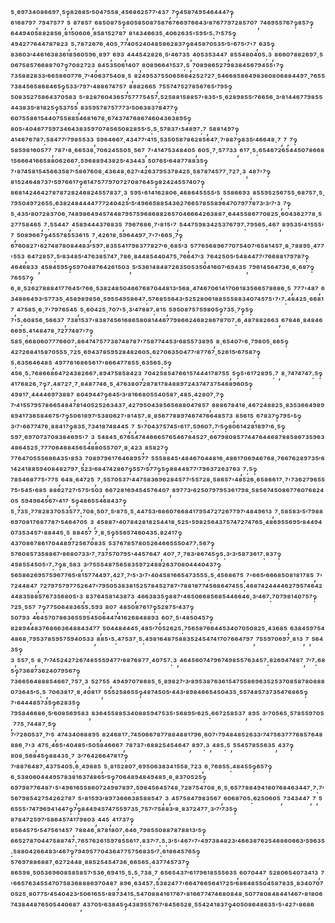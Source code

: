 ⁵·⁶⁹⁷³⁴⁰⁸⁶⁶⁹⁷·⁵‽⁸²⁶⁸⁵′⁵⁰⁴⁷⁵⁵⁸·⁴⁵⁶⁸⁶²⁵⁷⁷′⁴³⁷,⁷‽⁴⁵⁸⁷⁴⁹⁵⁴⁶⁴⁴⁴⁷‽⁶¹⁶⁸⁷⁹⁷,⁷⁹⁴⁷⁵⁷⁷,⁵,⁸⁷⁸⁵⁷,⁶⁸⁵⁰⁸⁷⁵‽⁸⁰⁵⁸⁵⁰⁸⁷⁵⁸⁷⁶⁷⁶⁶⁹⁷⁶⁶⁴³′⁸⁷⁶⁷⁷⁹⁷²⁸⁵⁷⁰⁷,⁷⁴⁶⁹⁵⁵⁷⁶⁷‽⁸⁵⁷‽⁶⁴⁴⁹⁴⁰⁵⁸⁸²⁸⁵⁶·⁸¹⁵⁰⁶⁰⁶·⁸⁵⁸¹⁵²⁷⁸⁷,⁸¹⁴³⁴⁶⁶³⁵·⁴⁰⁶²⁶³⁵'⁵⁹⁵′⁵:⁷′⁵⁷⁵‽⁴⁹⁴²⁷⁷⁶⁴⁴⁷⁸⁷⁸²³,⁵:⁷⁸⁷²⁶⁷⁶·⁴⁰⁵·⁷⁷⁴⁰⁵²⁴⁰⁴⁸⁵⁸⁶²⁸³⁷‽⁸⁴⁵⁸⁷⁰⁵³⁵′⁵'⁶⁷⁵′⁷'⁷,⁶³⁵‽⁸³⁶⁰³′⁴⁴⁶¹⁶³⁸³⁶¹⁸⁵⁶⁰⁵⁹⁶·⁸⁹⁷,⁶⁹³,⁴⁴⁴⁵⁴²⁸²⁶·⁵′⁴⁶⁷³⁵,⁴⁰⁵³⁵³⁴⁴⁷,⁸⁵⁵⁴⁸⁰⁴⁰⁵:³,⁸⁶⁶⁰⁷⁸⁸²⁶⁹⁷·⁵⁰⁶⁷⁵⁸⁵⁷⁶⁶⁸⁸⁷⁰⁷‽⁷⁰⁸²⁷²³,⁸⁴⁵³⁵⁰⁶¹⁴⁰⁷,⁸⁰⁸⁹⁶⁶⁴¹⁵³⁷:⁵,⁷⁰⁸⁹⁸⁶⁵²⁷⁹⁸³⁸⁴⁵⁶⁷⁹⁴⁵⁵'⁷‽⁷³⁵⁸⁸²⁸³³′⁶⁶⁵⁸⁶⁰⁷⁷⁶·⁷′⁴⁰⁶³⁷⁵⁴⁰⁸·⁵,⁸²⁴⁹⁵³⁷⁵⁵⁰⁶⁵⁶⁸⁴²⁵²⁷²⁷·⁵⁴⁶⁶⁸⁵⁸⁶⁴⁹⁸³⁶⁰⁸⁰⁶⁸⁸⁴⁴⁹⁷·⁷⁶⁵⁵⁷³⁸⁴⁵⁶⁵⁸⁶⁸⁴⁶⁵‽⁵³³′⁷⁹⁷'⁴⁸⁸⁶⁷⁴⁷⁵⁷,⁸⁸⁸²⁶⁶⁵,⁷⁵⁵⁷⁴⁷⁵²⁷⁸⁵⁶⁷⁶⁵′⁷⁹⁵‽⁵⁰⁸³⁵²⁷⁵⁸⁶⁴³⁷⁰⁵⁸³,⁵'⁸²⁸⁷⁶⁰⁴³⁶⁵⁷⁵⁷⁷⁷⁵⁴⁵⁷:⁵²⁵⁸⁸¹⁵⁸⁸⁵⁷'⁸³⁵'⁵·⁶²⁸⁹⁸⁵⁵′⁷⁶⁶⁵⁶·³′⁸¹⁴⁴⁶⁷⁷⁹⁸⁵⁵⁴⁴³⁸³⁵′⁸¹⁸²⁵‽⁵³⁷⁵⁵,⁸³⁵⁹⁵⁷⁸⁷⁵⁷⁷⁷³′⁵⁰⁶³⁸³⁷⁸⁴⁷⁷‽⁶⁰⁷⁵⁵⁸⁶¹⁵⁴⁴⁰⁷⁵⁵⁸⁸⁵⁴⁶⁸¹⁶⁷⁸·⁶⁷⁴³⁷⁴⁷⁶⁸⁶⁷⁴⁶⁰⁴³⁶³⁸⁹⁵‽⁸⁰⁵'⁴⁰⁴⁶⁷⁷⁵⁹⁷³⁴⁶⁴³⁸³⁵⁹⁷⁰⁷⁸⁵⁶⁵⁰⁸²⁸⁵⁵′⁵:⁵·⁵⁷⁸³⁷'⁵⁴⁸⁹⁷:⁷,⁵⁸⁸¹⁴⁹⁷‽⁴¹⁴⁶⁷⁶⁷⁸⁷:⁵⁸⁴⁷⁷′⁷⁹⁸⁵⁵³³,⁵⁹⁶⁴⁶⁶⁷·⁴³⁴⁷⁷′⁴¹⁵·⁵³⁵⁰⁵⁸⁷⁸⁶²⁸⁵⁶⁴⁷·⁷′⁸⁸⁷‽⁸³⁵′⁴⁶⁶⁴⁸·⁷,⁷,⁷‽⁵⁸⁵⁹⁸¹⁶⁰⁵⁷⁷,⁷⁸⁷'⁸·⁶⁶⁵³⁸·⁷⁰⁶²⁴⁵⁵⁰⁵·⁵⁶⁷,⁷'⁴¹⁴⁷⁵³⁴⁸⁴⁰⁵,⁶⁰⁵·⁷·⁵⁷⁷³³,⁶¹⁷·⁵:⁶⁵⁴⁶⁷²⁶⁵⁴⁴⁵⁰⁷⁸⁶⁶⁸¹⁵⁶⁶⁶⁴¹⁶⁶⁵⁸⁸⁰⁶²⁶⁶⁷:⁵⁹⁶⁸⁸⁹⁴³⁸²⁵′⁴³⁴⁴³,⁵⁰⁷⁶⁵′⁶⁴⁸⁷⁷⁸⁸³⁵‽⁷'⁸⁷⁴⁵⁸¹⁵⁴⁵⁶⁶³⁵⁸⁷′⁵⁸⁶⁷⁶⁰⁸·⁴³⁶⁴⁸·⁶²⁷′⁴²⁶³⁷⁹⁵³⁷⁸⁴²⁵·⁵⁸⁷⁸⁷⁴⁵⁷⁷·⁷²⁷·³,⁴⁸⁷'⁷‽⁸¹⁵²⁴⁶⁴⁸⁷³⁷′⁵⁹⁷⁶⁶¹⁷‽⁶¹⁴⁷⁵⁷⁷⁹⁷⁰⁷²⁷⁰⁸⁷⁶⁴⁵‽⁸²⁴²⁴⁵⁵⁷⁴⁰⁷‽⁸⁶⁸¹⁴²⁴⁶⁴²⁷⁸⁷⁸⁷²⁸²⁴⁶⁸²⁴⁵⁵⁷⁸³⁷·³,⁵⁹⁵'⁶¹⁴¹⁶²⁸⁰⁶·⁴⁶⁸⁶⁴⁵⁵⁵⁵′⁵,⁵⁵⁸⁶⁶⁹³,⁸⁵⁵⁹⁵²⁵⁶⁷⁵⁵·⁶⁸⁷⁵⁷·⁵·⁷⁹⁵⁰⁴⁹⁷²⁶⁵⁵:⁶³⁸²⁴⁸⁴⁴⁴⁴⁷⁷⁷²⁴⁰⁴²⁵′⁵′⁴⁹⁶⁶⁵⁸⁸⁵⁴³⁶²⁷⁶⁶⁵⁷⁸⁵⁵⁸⁹⁶⁴⁷⁰⁷⁹⁷⁷⁸⁷³′³′⁷′³,⁷‽⁵·⁴³⁵′⁸⁰⁷²⁸³⁷⁰⁶·⁷⁴⁸⁹⁸⁶⁴⁹⁴⁵⁷⁴⁴⁸⁷⁹⁵⁷⁵⁹⁶⁸⁶⁸⁸²⁶⁵⁷⁰⁴⁶⁶⁶⁴²⁶³⁸⁸⁷·⁶⁴⁴⁵⁵⁸⁶⁷⁷⁰⁸²⁵·⁶⁰⁴³⁶²⁷⁷⁸·⁵²⁷⁷⁵⁸⁴⁶⁵,⁷:⁵⁵⁴⁴⁷,⁴⁵⁸⁹⁴⁴⁴³⁷⁶⁸³⁵,⁷⁹⁶⁷⁶⁸⁶·⁷'⁸¹⁵'⁷,⁵⁴⁴⁷⁵⁹⁸³⁴²⁵³⁷⁶⁷⁹⁷:⁷⁹⁵⁶⁵:⁴⁶⁷,⁸⁹⁵³⁵′⁴¹⁵⁵⁵'⁷,⁵⁰⁸⁹⁶⁶⁷‽⁴⁵⁵⁷⁸⁵⁵³⁶¹⁵,⁷·⁴²⁶¹⁸·⁵⁹⁶⁴⁴⁹⁷·⁷'⁷'⁶⁶⁵·⁷‽⁶⁷⁶⁰⁸²⁷'⁶²⁷⁴⁸⁷⁸⁰⁸⁴⁴⁸³′⁵⁹⁷:⁸³⁵⁵⁴¹⁷⁹⁸³⁷⁷⁸²⁷′⁶·⁶⁸⁵′³,⁵⁷⁷⁶⁵⁶⁸⁹⁶⁷⁷⁰⁷⁵⁴⁰⁷′⁶⁵⁸¹⁴⁵⁷·⁸·⁷⁸⁸⁹⁵·⁴⁷⁷'⁵⁵³,⁶⁴⁷²⁸⁵⁷:⁵′⁸³⁴⁸⁵′⁴⁷⁶³⁸⁵⁷⁴⁷·⁷⁸⁶·⁸⁴⁴⁸⁵⁴⁴⁰⁴⁷⁵·⁷⁶⁶⁴⁷′³,⁷⁶⁴²⁵⁰⁵′⁵⁴⁸⁴⁴⁷⁷′⁷⁶⁶⁸⁸¹⁷⁹⁷⁸⁷‽⁴⁶⁴⁶⁸³³,⁴⁵⁸⁴⁵⁹⁵‽⁵⁹⁷⁰⁴⁸⁷⁶⁴²⁶¹⁵⁰³,⁵′⁵³⁶¹⁴⁸⁴⁸⁷²⁶³⁵⁰⁵³⁵⁰⁴¹⁶⁰⁷′⁶⁹⁴³⁵,⁷⁹⁶¹⁴⁵⁶⁴⁷³⁶·⁶·⁶⁸⁷‽⁷⁶⁵⁵⁷‽⁶·⁸·⁵²⁶²⁷⁸⁸⁸⁴¹⁷⁷⁶⁴⁵′⁷⁶⁶·⁵³⁸²⁴⁸⁵⁰⁴⁶⁶⁷⁶⁸⁷⁰⁴⁴⁸¹³′⁵⁶⁸·⁴⁷⁴⁶⁷⁰⁶¹⁴¹⁷⁰⁶¹⁸³⁵⁶⁶⁵⁷⁸⁶⁸⁶·⁵,⁷⁷⁷'⁴⁸⁷,⁶³⁴⁸⁸⁶⁴⁹³′⁵⁷⁷³⁵·⁴⁵⁸⁹⁸⁹⁸⁵⁶·⁵⁹⁵⁵⁴⁹⁵⁸⁶⁴⁷:⁵⁷⁶⁸⁵⁵⁶⁴³′⁵²⁵²⁸⁰⁶¹⁸⁸⁵⁵⁵⁸⁸³⁴⁰⁷⁴⁵⁷⁵'⁷'⁷:⁴⁸⁴²⁵·⁶⁶⁸¹⁷,⁴⁷⁵⁸⁵·⁶·⁷'⁷⁹⁷⁶⁵⁴⁵,⁵·⁶⁰⁴²⁵·⁷⁰⁷'⁵·³′⁴⁷⁸⁸⁷:⁸¹⁵,⁵⁹⁵⁰⁸⁷⁵⁷⁵⁹⁸⁰⁵‽⁷³⁵·⁷‽⁵‽⁷'⁵:⁶⁰⁸⁵⁶·⁵⁶⁶³⁷,⁷³⁸¹⁵³⁷'⁸³⁸⁷⁴⁵⁶¹⁶⁸⁶⁵⁸⁰⁸¹⁴⁴⁶⁷⁷⁹⁸⁶⁶²⁴⁶⁸²⁸⁶⁷⁸⁷⁰⁷:⁶·⁴⁸⁷⁸⁸²⁶⁶³,⁶⁷⁸⁴⁶·⁸⁴⁸⁴⁶⁶⁶⁹⁵:⁴¹⁴⁸⁴⁷⁸·⁷²⁷⁷⁴⁸⁷'⁷‽⁵⁸⁵·⁶⁶⁸⁰⁶⁰⁷⁷⁷⁶⁶⁰⁷:⁸⁶⁴⁷⁴⁷⁵⁷⁷³⁸⁷⁴⁸⁷⁸⁷'⁷⁵⁸⁷⁷⁴⁴⁵³′⁶⁸⁵⁵⁷³⁸⁹⁵,⁸·⁶⁵⁴⁰⁷'⁶·⁷⁹⁸⁰⁵·⁸⁶⁵‽⁴²⁷²⁶⁸⁴¹⁵⁸⁷⁰⁵⁵⁵·⁷²⁵·⁶⁹⁴³⁷⁸⁵⁹⁵²⁸⁴⁸²⁶⁰⁵:⁶²⁷⁰⁶³⁵⁰⁴⁷⁷′⁸⁷⁷⁶⁷·⁵²⁶¹⁵′⁶⁷⁵⁸⁷‽⁵:⁶³⁵⁶⁴⁶⁴⁸⁵,⁴⁹⁷⁷⁶¹⁶⁸⁶⁵⁶¹⁷'⁸⁶⁶⁴⁷⁷⁸⁵⁵·⁶³⁵⁶⁵:⁵‽⁴⁵⁶·⁵:⁷⁶⁸⁶⁶⁸⁶⁴⁷²⁴³⁸²⁶⁶⁷:⁸⁹⁴⁷⁵⁸⁵⁸⁴²³,⁷⁰⁴²⁵⁸⁵⁴⁷⁶⁶¹⁵⁷⁴⁴⁴¹⁷⁸⁷⁵⁵,⁵‽⁵'⁶¹⁷²⁸⁹⁵:⁷,⁸·⁷⁴⁷⁴⁷⁴⁷:⁵‽⁴¹⁷⁶⁸²⁶·⁷‽⁷:⁴⁸⁷²⁷·⁷·⁸⁴⁸⁷⁷⁴⁶·⁵·⁴⁷⁶³⁸⁰⁷²⁸⁷⁸¹⁷⁸⁴⁸⁸⁹⁷²⁴³⁷⁴⁷³⁷⁵⁴⁶⁸⁹⁶⁰⁵‽⁴⁹⁸¹⁷·⁴⁴⁴⁴⁶⁹⁷³⁸⁸⁷,⁸⁰⁴⁹⁴⁴⁷‽⁶⁴⁵′³′⁸¹⁶⁶⁸⁰⁵⁵⁴⁰⁵⁸⁷·⁴⁸⁵:⁴²⁸⁰⁷·⁷‽⁷′⁴¹⁵⁵⁷⁹⁵⁷⁸⁶⁶⁵⁴⁸⁴⁷⁸¹⁴⁰⁵²⁵²⁶³⁴³⁷·⁴²⁷⁹⁵⁰⁴³⁸⁵⁶⁵⁶⁸⁸⁰⁴⁷⁸⁵⁷,⁸⁸⁸⁶⁷⁸⁴¹⁸·⁴⁶⁷²⁴⁸⁸²⁵·⁸³⁵³⁶⁶⁴⁹⁸⁹⁸⁹⁴¹⁷³⁶⁵⁸⁴⁶⁷⁵′⁷‽⁵⁰⁶¹⁸⁹⁷′⁵³⁸⁰⁶²⁷'⁸¹⁴⁵⁷:⁸·⁸⁵⁶⁷⁷⁸⁸⁹⁷⁴⁶⁷⁴⁷⁶⁶⁴⁸⁵⁷³,⁸⁵⁶¹⁵,⁶⁷⁸³⁷‽⁷⁹⁵'⁵‽³′⁷'⁶⁶⁷⁷⁴⁷⁶·⁸⁸⁴¹⁷‽⁸³⁵·⁷³⁴¹⁸⁷⁴⁸⁴⁴⁵,⁷,⁵'⁷⁰⁴³⁷⁵⁷⁴⁵'⁶¹⁷:⁵⁹⁶⁰⁷:⁷′⁵‽⁸⁰⁶¹⁴²⁸¹⁸⁹⁷′⁶·⁵‽⁵⁹⁷·⁶⁹⁷⁰⁷³⁷⁰⁸³⁸⁴⁶⁹⁵'⁷,³,⁵⁴⁸⁴⁵·⁶⁷⁶⁵⁴⁷⁴⁴⁶⁶⁶⁵⁷⁶⁵⁴⁶⁷⁸⁴⁵²⁷·⁶⁶⁷⁹⁸⁰⁸⁵⁷⁷⁴⁴⁷⁶⁴⁴⁶⁸⁷⁸⁸⁵⁸⁶⁷³⁵⁹⁶³⁴⁸⁶⁴⁵²⁵·⁷⁷⁷⁰⁶⁴⁶⁸⁴⁵⁶⁵⁴⁸⁸⁰⁵⁵⁷⁰⁷·⁸·⁴²³,⁸⁵⁸²⁷‽⁷⁷⁶⁴⁷⁰⁵⁵⁵⁶⁸⁶⁴³⁵'⁸⁵³,⁷⁰⁸⁹⁷⁹⁶¹⁷⁶⁴⁶⁸⁹⁵⁷⁷,⁵⁵⁵⁸⁸⁴⁵'⁴⁸⁴⁶⁷⁰⁴⁴⁸¹⁶·⁴⁸⁶¹⁷⁰⁶⁹⁴⁶⁷⁶⁸·⁷⁶⁶⁷⁶²⁸⁹⁷³⁵′⁶¹⁴²⁴¹⁸⁸⁵⁹⁴⁰⁸⁴⁸²⁷⁹⁷·⁵²³′⁶⁸⁴⁷⁴²⁸⁶⁷‽⁵⁵⁷′⁵⁷⁷‽⁵‽⁸⁸⁴⁴⁸⁷⁷′⁷⁹⁶³⁷²⁶³⁷⁶³,⁷:⁵‽⁷⁸⁵⁴⁶⁸⁷⁷⁵'⁷⁷⁵,⁶⁴⁸·⁶⁴⁷²⁵,⁷·⁵⁵⁷⁰⁵³⁷′⁴⁴⁷⁵⁸³⁶⁹⁶²⁸⁴⁵⁷⁷′⁵⁵⁷²⁸·⁵⁸⁶⁵⁷'⁴⁸⁵²⁶·⁶⁵⁸⁶⁶¹⁷·⁷'⁷³⁶²⁷⁹⁶⁵⁵⁷⁵'⁵⁴⁵'⁶⁸⁵,⁸⁸⁶²⁷²⁷′⁵⁷⁵′⁵⁰³,⁶⁶⁷²⁸¹⁶⁹⁴⁵⁴⁵⁷⁶⁴⁰⁷,⁸⁹⁷⁷³′⁶²⁵⁰⁷⁹⁷⁹⁵³⁶¹⁷⁹⁸·⁵⁸⁵⁶⁷⁴⁵⁰⁸⁶⁷⁷⁶⁰⁷⁶⁸²⁴⁰⁵,⁵⁹⁴⁹⁶⁴⁵⁶⁷'⁴¹⁷,⁵‽⁴⁸⁶⁵⁵⁴⁶⁸⁴³⁷‽⁵·⁷³⁵·⁷⁷⁸²⁸³⁷⁰⁵³⁵⁷⁷:⁷⁰⁸·⁵⁰⁷·⁵′⁸⁷⁵·⁵·⁴⁴⁷⁵³′⁶⁸⁶⁰⁷⁶⁶⁸⁴¹⁷⁹⁵⁴⁷²⁷²⁶⁷⁷⁹⁷′⁴⁸⁴⁹⁶¹³,⁷·⁵⁸⁵⁸³′⁵′⁷⁹⁸⁸⁶⁹⁷⁰⁸¹⁷⁶⁸⁷⁷⁸⁷′⁵⁴⁶⁴⁷⁰⁵,³,⁴⁵⁸⁸⁷'⁴⁰⁷⁸⁴²⁸¹⁸²⁵⁴⁴¹⁸·⁵²⁵'⁵⁹⁸²⁵⁶⁴³⁷⁵⁷⁴⁷²⁷⁴⁷⁶⁵·⁴⁸⁶⁹⁵⁵⁶⁹⁵′⁸⁴⁴⁹⁴⁰⁷³⁵³⁴⁵⁷'⁸⁸⁴⁴⁵·⁵,⁸⁸⁴⁵⁷,⁷·⁸·⁵‽⁵⁵⁶⁵⁷⁴⁶⁰⁴³⁵:⁸²⁴¹⁷‽⁴³⁷⁰⁸⁶⁷⁸⁶¹⁷⁰⁴⁴⁸⁹⁷²⁵⁶⁷⁰⁸³⁵,⁵³⁷⁶⁷⁸⁵⁷⁸⁰⁵²⁶⁴⁶⁶⁵⁵⁵⁰⁴⁷⁷:⁵⁶⁷‽⁵⁷⁶⁰⁸⁵⁷³⁵⁸⁸⁶⁷′⁸⁶⁸⁰⁷³³′⁷·⁷³⁷⁵⁷⁰⁷⁹⁵'⁴⁴⁵⁷⁶⁴⁷,⁴⁰⁷·⁷·⁷⁸³′⁸⁶⁷⁴⁵‽⁵:³′³′⁵⁸⁷³⁶¹⁷:⁸³⁷‽⁴⁵⁸⁵⁵⁴⁵⁰⁵'⁷:⁷‽⁸·⁵⁸³,³′⁷⁵⁵⁵⁴⁸⁷⁵⁶⁵⁸³⁵⁹⁷²⁴⁸⁸²⁶³⁷⁰⁸⁰⁴⁴⁴⁰⁴³⁷‽⁵⁶⁵⁸⁶²⁶⁹⁵⁷⁵⁹⁶⁷⁷⁶⁵′⁸¹⁵⁷⁷⁴⁴⁹⁷:⁴²⁷·⁷′⁵'³′⁷'⁴⁰⁴⁵⁸¹⁶⁶⁵⁴⁷³⁵⁵⁵:⁵·⁴⁵⁶⁸⁶⁷⁵,⁷'⁶⁶⁵′⁶⁶⁶⁸⁵⁰⁸¹⁸¹⁷⁸⁵,⁷'⁷²⁴⁴⁸⁴⁷,⁷²⁷⁹⁷⁵⁷⁹⁷⁷⁵²⁶⁴⁷'⁷⁹⁵⁰⁵³⁸³⁸¹⁵²⁵⁷⁸⁴⁵²⁷⁸⁷'⁷⁸⁸¹⁸⁷⁷⁴⁵⁶⁸⁶⁴⁷⁴⁵⁵:⁴⁶⁸⁷⁴²⁴⁴⁴⁴⁶²⁷⁹⁵⁷⁴⁶⁴²⁴⁴⁸³⁵⁸⁸⁵⁷⁶⁷³⁵⁶⁸⁰⁵'³,⁸³⁷⁶⁴⁵⁸¹⁴³⁸⁷³,⁴⁶⁶³⁸³⁵‽⁸⁸⁷'⁴⁶⁵⁰⁶⁶⁸⁵⁶⁸⁵⁴⁴⁶⁶⁴⁶·³′⁴⁶⁷:⁷⁰⁷⁹⁸¹⁴⁰⁷⁵⁷‽⁷²⁵·⁵⁵⁷,⁷‽⁷⁷⁵⁰⁶⁴⁸³⁶⁵⁵:⁵⁹³,⁸⁰⁷,⁴⁸⁵⁰⁸⁷⁶¹⁷‽⁵²⁸⁷⁵′⁴³⁷‽⁵⁰⁷⁹³,⁴⁶⁴⁵⁷⁰⁷⁸⁶³⁶⁵⁵⁹⁵⁴⁵⁰⁶⁴⁴⁷⁴¹⁶²⁶⁸⁴⁸⁸⁹³,⁶⁰⁷·⁵'⁴⁸⁵⁰⁴⁵⁷‽⁸²⁸⁹⁴⁴⁸³⁷⁶⁸⁶⁶³⁶⁴⁸⁸⁴³⁴⁷⁷,⁵⁰⁴⁴⁸⁴⁴⁴⁵·⁴⁸⁵′⁷⁰⁵²⁶²⁵:⁷⁵⁶⁵⁸⁷⁶⁶⁴⁴⁵³⁴⁰⁷⁰⁵⁰⁸²⁵·⁴³⁶⁸⁵,⁶³⁸⁴⁵⁹⁷⁵⁴⁴⁸⁶⁸·⁷⁹⁵³⁷⁸⁵⁹⁵⁷⁵⁹⁴⁰⁵³³,⁸⁸⁵'⁵:⁴⁷⁵³⁷·⁵:⁴⁹⁸¹⁶⁴⁸⁷⁵⁸⁸³⁵²⁴⁵⁴⁷⁴¹⁷⁰⁷⁶⁶⁴⁷⁹⁷,⁷⁵⁵⁹⁷⁰⁶⁹⁷·⁸¹³,⁷,⁵⁶⁴³⁵‽³,⁵⁵⁷·⁵,⁸·⁷′⁷⁴⁵²⁴²⁷²⁶⁷⁴⁸⁵⁵⁵⁹⁴⁷⁷′⁶⁸⁷⁶⁸⁷⁷·⁴⁰⁷⁵⁷:³,⁴⁶⁴⁵⁶⁰⁷⁴⁷⁹⁶⁷⁴⁹⁸⁵⁵⁷⁶³⁴⁵⁷:⁸²⁶⁹⁴⁷⁴⁸⁷,⁷′⁷:⁶⁸⁵‽⁷³⁶⁸⁷³⁶²⁴⁰⁷⁹⁵⁶⁷‽⁷³⁶⁶⁵⁶⁴⁸⁸⁸⁵⁴⁶⁶⁷·⁷⁵⁷·³,⁵²⁷⁵⁵,⁴⁹⁴⁹⁷⁰⁷⁸⁶⁸⁵·⁵·⁸⁹⁸²⁷′³′⁸⁹⁵³⁸⁷⁶³⁶¹⁵⁴⁷⁵⁵⁸⁶⁹⁶³⁵²⁵³⁷⁰⁸⁵⁸⁷⁸⁰⁸⁸⁸⁰⁷³⁶⁴⁵′⁵:⁵,⁷⁰⁶³⁸¹⁷·⁸·⁴⁰⁸¹⁷,⁵⁵⁵²⁵⁸⁶⁵⁵‽⁴⁸⁷⁴⁵⁰⁵′⁴⁴³′⁸⁹⁸⁴⁶⁶⁵⁴⁵⁰⁴³⁵·⁵⁵⁷⁴⁸⁵⁷³⁷³⁵⁴⁷⁶⁸⁶⁵‽⁷'⁶⁴⁴⁴⁸⁵⁷³⁵‽⁶²⁸³⁵‽⁷⁹⁵⁸⁴⁶⁶⁸⁶·⁵′⁶⁰⁸⁵⁶⁹⁵⁸³,⁸³⁶⁴⁵⁵⁸⁸⁵³⁴⁰⁸⁸⁵⁹⁴⁷⁵³⁵'⁵⁶⁸⁹⁵′⁶²⁵:⁶⁶⁷²⁵⁸⁵³⁷,⁸⁹⁵,³′⁷⁰⁵⁶⁵·⁵⁷⁸⁵⁵⁹⁷⁰⁵,⁷⁷⁵·⁷⁴⁴⁸⁷·⁵‽⁷′⁷²⁶⁰⁵³⁷·⁷′⁵,⁴⁷⁴³⁴⁰⁶⁸⁸⁹⁵,⁸²⁴⁶⁸¹⁷:⁷⁴⁵⁰⁶⁶⁷⁸⁷⁷⁸⁸⁴⁸⁸¹⁷⁹⁶·⁶⁰⁷'⁷⁹⁴⁸⁴⁸⁵²⁶³³′⁷⁴⁷⁵⁶³⁷⁷⁷⁶⁸⁵⁷⁶⁴⁸⁸⁸⁶·⁷'³,⁴⁷⁵·⁴⁶⁵'⁴⁰⁴⁸⁵'⁵⁰⁵⁸⁴⁶⁶⁶⁷,⁷⁸⁷³⁷'⁶⁸⁸²⁵⁴⁵⁴⁶⁴⁷,⁸⁹⁷:³,⁴⁸⁵:⁵,⁵⁵⁴⁵⁷⁸⁵⁵⁶³⁵,⁴³⁷‽⁸⁰⁸·⁵⁶⁸⁴⁵‽⁸⁸⁴³⁵·⁷,³′⁷⁶⁴²⁶⁶⁴⁷⁸¹⁷‽⁷′⁸⁸⁷⁶⁴⁸⁷·⁴³⁷⁵⁴⁰⁵:⁶·⁴⁹⁸⁸⁵,⁵·⁸¹⁵²⁸⁰⁷·⁶⁹⁵⁰⁶³⁸³⁴¹⁵⁵⁸·⁷²³,⁶·⁷⁶⁸⁵⁵:⁴⁸⁴⁵⁵‽⁶⁵⁷‽⁶·⁵³⁸⁰⁶⁰⁴⁴⁴⁹⁵⁷⁸³⁸¹⁶³⁷⁴⁸⁶⁵′⁵‽⁷⁰⁶⁴⁸⁹⁴⁸⁴⁹⁴⁸⁵·⁸·⁸³⁷⁰⁵²⁵‽⁶⁹⁷⁹⁸⁷⁷⁶⁴⁸⁷'⁵'⁴⁹⁶¹⁶⁵⁵⁸⁶⁰⁷²⁴⁹⁸⁷⁸⁹⁷:⁵⁹⁸⁴⁵⁶⁴⁵⁷⁴⁸·⁷²⁸⁷⁵⁴⁷⁰⁸·⁶·⁵·⁶⁵⁷⁷⁸⁸⁴⁹⁴¹⁸⁰⁷⁶⁸⁴⁶³⁴⁴⁷·⁷:⁷′⁵⁶⁷⁹⁸⁵⁴²⁷⁵⁴²⁶²⁷⁸⁷,⁵'⁸¹⁵⁹³′⁸⁹⁷³⁶⁶⁶³⁸⁵⁸⁸⁵⁴⁷,³,⁴⁵⁷⁵⁸⁴⁷⁹⁸³⁵⁶⁷,⁶⁰⁶⁸⁷⁰⁵:⁶²⁵⁰⁶⁰⁵,⁷³⁴³⁴⁴⁷,⁷,⁵⁶⁵⁵⁵'⁷⁴⁷⁹⁶⁹⁴¹⁴⁴⁷‽⁷‽⁸⁴⁴⁹⁴⁵⁷⁴⁷⁵⁵⁹⁷³⁵·⁷⁵⁷′⁷⁵⁸⁸³′⁸·⁸³⁷²⁴⁷⁷·³′⁷′⁷³⁵‽⁸⁷⁸⁴⁷²⁵⁹⁷′⁵⁸⁶⁴⁵⁷⁴¹⁷⁹⁸⁰³,⁴⁴⁵,⁴¹⁷³⁷‽⁸⁵⁶⁴⁵⁷⁵′⁵⁴⁷⁵⁶¹⁴⁵⁷,⁷⁸⁸⁴⁶·⁸⁷⁸¹⁸⁰⁷:⁶⁴⁶·⁷⁹⁸⁵⁵⁰⁸⁸⁷⁸⁷⁸⁸¹³′⁵‽⁶⁶⁵²⁷⁸⁷⁰⁴⁴⁷⁵⁸⁸⁷⁴⁷:⁷⁶⁵⁷⁶²⁶¹⁵⁹⁷⁸⁵⁵⁶¹⁷:⁸³⁷′⁷:⁵:³′⁵'⁴⁶⁷'⁷'⁴⁹⁷³⁸⁴⁸²³′⁴⁶⁶³⁸⁷⁶²⁵⁴⁶⁸⁶⁰⁶⁶³′⁵⁹⁶³⁵:⁵⁸⁸⁰⁴²⁶⁶⁴⁸³′⁴⁶⁷‽⁷⁹⁴⁹⁵⁷⁷⁰⁴³⁶⁴⁷⁷⁵⁷⁵⁶⁸³⁵′⁷:⁶¹⁸⁶⁴⁵⁷⁶⁵‽⁵⁷⁶⁹⁷⁸⁸⁶⁸⁸⁷·⁶²⁷²⁴⁴⁸·⁸⁸⁵²⁵⁴⁵⁴⁷³⁶·⁶⁶⁵⁶⁵:⁴³⁷⁷⁴⁵⁷³⁷‽⁸⁶⁵⁹⁸·⁵⁰⁵³⁶⁹⁶⁰⁸⁵⁸⁵⁸⁵⁷′⁵³⁶·⁶⁹⁴¹⁵·⁵:⁵·⁷³⁸·⁷,⁶⁵⁶⁵⁴³⁷′⁶¹⁷⁹⁶¹⁸⁵⁵⁵⁶³⁵,⁶⁰⁷⁰⁴⁴⁷,⁵²⁸⁰⁶⁵⁴⁰⁷³⁴¹³,⁷'⁶⁶⁵⁷⁶³⁴⁵⁵⁴⁷⁰⁷⁵⁸³⁶⁸⁸⁸⁶⁹⁷⁰⁴⁸⁷,⁸⁹⁶·⁶³⁴⁵⁷:⁵³⁸²⁴⁷⁷'⁶⁶⁴⁷⁶⁶⁵⁶⁴¹⁷²⁵′⁶⁸⁶⁴⁸⁵⁵⁰⁴⁵⁸⁷⁸³⁵·⁸³⁴⁰⁷⁰⁷⁰⁵²⁵·⁸⁰⁷⁷⁵′⁴⁵⁴⁰⁴²³′⁵⁰⁶¹⁶⁵⁵'⁸⁸⁷³⁴¹⁵:⁵⁴⁷⁰⁸⁸⁴¹⁶¹⁷⁶⁷'⁸¹⁶⁶⁷⁷⁴⁷⁴⁶⁸⁰⁸⁴⁸·⁵⁰⁷⁷⁸⁰⁸⁴⁸⁴⁴¹⁴⁶⁷'⁸¹⁸⁰⁶⁷⁴³⁸⁴⁴⁸⁷⁶⁵⁰⁵⁴⁴⁰⁶⁸⁷,⁴³⁷⁰⁵′⁶³⁸⁴⁵‽⁴³⁸⁹⁵⁵⁷⁶⁷′⁸⁴⁵⁶⁵²⁸·⁵⁵⁴²⁴¹⁸³⁷‽⁴⁰⁵⁰⁸⁶⁴⁸⁶³⁵'⁵'⁴²⁷'⁸⁶⁸⁶
